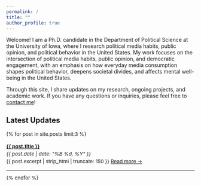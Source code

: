 ```yaml
---
permalink: /
title: ""
author_profile: true
---
```


Welcome! I am a Ph.D. candidate in the Department of Political Science at the University of Iowa, where I research political media habits, public opinion, and political behavior in the United States. My work focuses on the intersection of political media habits, public opinion, and democratic engagement, with an emphasis on how everyday media consumption shapes political behavior, deepens societal divides, and affects mental well-being in the United States.

Through this site, I share updates on my research, ongoing projects, and academic work. If you have any questions or inquiries, please feel free to [contact me](mailto:simal-gerot@uiowa.edu)!




<h2 style="font-size: 1.4em;">Latest Updates</h2>

<div style="font-size: 0.95em; line-height: 1.5;">

{% for post in site.posts limit:3 %}
  <p>
    <strong><a href="{{ post.url }}">{{ post.title }}</a></strong><br>
    <em>{{ post.date | date: "%B %d, %Y" }}</em><br>
    {{ post.excerpt | strip_html | truncate: 150 }} 
    <a href="{{ post.url }}">Read more →</a>
  </p>
  <hr style="margin: 10px 0;">
{% endfor %}

</div>
